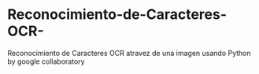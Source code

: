 # Reconocimiento-de-Caracteres-OCR-
Reconocimiento de Caracteres OCR  atravez de una imagen usando Python by google collaboratory
